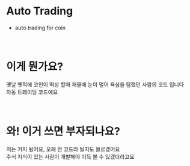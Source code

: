 # Auto Trading
- auto trading for coin
<br><br><br>

  
# 이게 뭔가요?
옛날 옛적에 코인이 떡상 할때 재물에 눈이 멀어 욕심을 탐했던 사람의 코드 입니다<br>
자동 트레이딩 코드에요<br><br><br>


  
# 와! 이거 쓰면 부자되나요?

저는 거지 됬어요, 오래 전 코드라 될지도 몰르겠어요<br>
주식 지식이 있는 사람이 개발해야 이득 볼 수 있갰더라고요<br><br><br>



